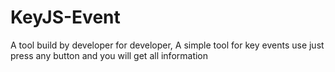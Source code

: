 # KeyJS-Event
A tool build by developer for developer, A simple tool for key events use just press any button and you will get all information
